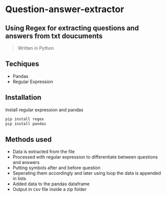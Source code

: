 # Question-answer-extractor
## Using Regex for extracting questions and answers from txt doucuments 
> Written in Python
## Techiques
- Pandas
- Regular Expression
## Installation
Install regular expression and pandas
```sh
pip install regex
pip install pandas
```
## Methods used
- Data is extracted from the file
- Processed with regular expression to differentiate between questions and answers
- Putting symbols after and before question
- Seperating them accordingly and later using loop the data is appended in lists
- Added data to the pandas dataframe
- Output in csv file inside a zip folder